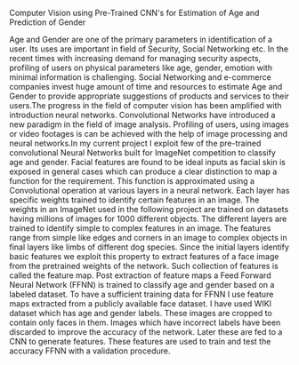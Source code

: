 Computer Vision using Pre-Trained CNN's for Estimation of Age and Prediction of Gender

Age and Gender are one of the primary parameters in identification of a user. Its uses are important in field of Security, Social Networking etc. In the recent times with increasing demand for managing security aspects, profiling of users on physical parameters like age, gender, emotion with minimal information is challenging. Social Networking and e-commerce companies invest huge amount of time and resources to estimate Age and Gender to provide appropriate suggestions of products and services to their users.The progress in the field of computer vision has been amplified with introduction neural networks. Convolutional Networks have introduced a new paradigm in the field of image analysis. Profiling of users, using images or video footages is can be achieved with the help of image processing and neural networks.In my current project I exploit few of the pre-trained convolutional Neural Networks built for ImageNet competition to classify age and gender. Facial features are found to be ideal inputs as facial skin is exposed in general cases which can produce a clear distinction to map a function for the requirement. This function is approximated using a Convolutional operation at various layers in a neural network. Each layer has specific weights trained to identify certain features in an image. The weights in an ImageNet used in the following project are trained on datasets having millions of images for 1000 different objects. The different layers are trained to identify simple to complex features in an image. The features range from simple like edges and corners in an image to complex objects in final layers like limbs of different dog species. Since the initial layers identify basic features we exploit this property to extract features of a face image from the pretrained weights of the network. Such collection of features is called the feature map. Post extraction of feature maps a Feed Forward Neural Network (FFNN) is trained to classify age and gender based on a labeled dataset. To have a sufficient training data for FFNN I use feature maps extracted from a publicly available face dataset. I have used WIKI dataset which has age and gender labels. These images are cropped to contain only faces in them. Images which have incorrect labels have been discarded to improve the accuracy of the network. Later these are fed to a CNN to generate features. These features are used to train and test the accuracy FFNN with a validation procedure.
